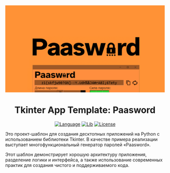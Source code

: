 <h1 align="center">
  <img src="assets/images/preview.png" align="top" alt="Paasword Logo" />
</h1>

<h1 align="center">
  Tkinter App Template: Paasword
</h1>

<div align="center">
  
  [![Language](https://custom-icon-badges.demolab.com/badge/Python%203.10+-9e5826?logo=pythonn)](#)
  [![Lib](https://custom-icon-badges.demolab.com/badge/Tkinter%208.6-9e5826?logo=tkinter)](#)
  [![License](https://custom-icon-badges.demolab.com/badge/License%20MIT-9e5826?logo=law&label)](https://github.com/n1xsi/paasword-tkinter/blob/main/LICENSE)
  
</div>


Это проект-шаблон для создания десктопных приложений на Python с использованием библиотеки Tkinter. В качестве примера реализации выступает многофункциональный генератор паролей «Paasword».

Этот шаблон демонстрирует хорошую архитектуру приложения, разделение логики и интерфейса, а также использование современных практик для создания чистого и поддерживаемого кода.

